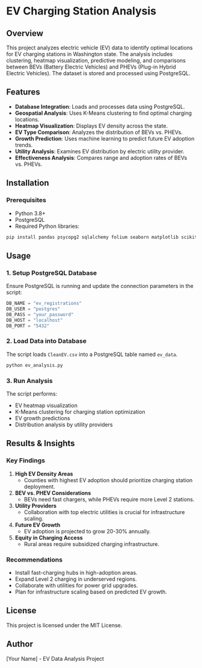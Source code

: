 # EV Charging Station Analysis

## Overview
This project analyzes electric vehicle (EV) data to identify optimal locations for EV charging stations in Washington state. The analysis includes clustering, heatmap visualization, predictive modeling, and comparisons between BEVs (Battery Electric Vehicles) and PHEVs (Plug-in Hybrid Electric Vehicles). The dataset is stored and processed using PostgreSQL.

## Features
- **Database Integration**: Loads and processes data using PostgreSQL.
- **Geospatial Analysis**: Uses K-Means clustering to find optimal charging locations.
- **Heatmap Visualization**: Displays EV density across the state.
- **EV Type Comparison**: Analyzes the distribution of BEVs vs. PHEVs.
- **Growth Prediction**: Uses machine learning to predict future EV adoption trends.
- **Utility Analysis**: Examines EV distribution by electric utility provider.
- **Effectiveness Analysis**: Compares range and adoption rates of BEVs vs. PHEVs.

## Installation
### Prerequisites
- Python 3.8+
- PostgreSQL
- Required Python libraries:

```sh
pip install pandas psycopg2 sqlalchemy folium seaborn matplotlib scikit-learn
```

## Usage
### 1. Setup PostgreSQL Database
Ensure PostgreSQL is running and update the connection parameters in the script:
```python
DB_NAME = "ev_registrations"
DB_USER = "postgres"
DB_PASS = "your_password"
DB_HOST = "localhost"
DB_PORT = "5432"
```

### 2. Load Data into Database
The script loads `CleanEV.csv` into a PostgreSQL table named `ev_data`.
```sh
python ev_analysis.py
```

### 3. Run Analysis
The script performs:
- EV heatmap visualization
- K-Means clustering for charging station optimization
- EV growth predictions
- Distribution analysis by utility providers

## Results & Insights
### Key Findings
1. **High EV Density Areas**
   - Counties with highest EV adoption should prioritize charging station deployment.
2. **BEV vs. PHEV Considerations**
   - BEVs need fast chargers, while PHEVs require more Level 2 stations.
3. **Utility Providers**
   - Collaboration with top electric utilities is crucial for infrastructure scaling.
4. **Future EV Growth**
   - EV adoption is projected to grow 20-30% annually.
5. **Equity in Charging Access**
   - Rural areas require subsidized charging infrastructure.

### Recommendations
- Install fast-charging hubs in high-adoption areas.
- Expand Level 2 charging in underserved regions.
- Collaborate with utilities for power grid upgrades.
- Plan for infrastructure scaling based on predicted EV growth.

## License
This project is licensed under the MIT License.

## Author
[Your Name] - EV Data Analysis Project

